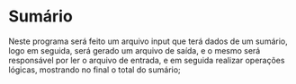 # Sumário
Neste programa será feito um arquivo input que terá dados de um sumário, logo em seguida, será gerado um arquivo de saída, e o mesmo será responsável
por ler o arquivo de entrada, e em seguida realizar operações lógicas, mostrando no final o total do sumário;
